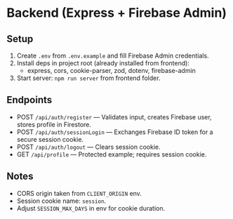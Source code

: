 # Backend (Express + Firebase Admin)

## Setup
1. Create `.env` from `.env.example` and fill Firebase Admin credentials.
2. Install deps in project root (already installed from frontend):
   - express, cors, cookie-parser, zod, dotenv, firebase-admin
3. Start server: `npm run server` from frontend folder.

## Endpoints
- POST `/api/auth/register` — Validates input, creates Firebase user, stores profile in Firestore.
- POST `/api/auth/sessionLogin` — Exchanges Firebase ID token for a secure session cookie.
- POST `/api/auth/logout` — Clears session cookie.
- GET `/api/profile` — Protected example; requires session cookie.

## Notes
- CORS origin taken from `CLIENT_ORIGIN` env.
- Session cookie name: `session`.
- Adjust `SESSION_MAX_DAYS` in env for cookie duration.